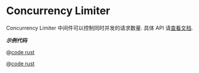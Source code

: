 # Concurrency Limiter

Concurrency Limiter 中间件可以控制同时并发的请求数量. 具体 API 请[查看文档](https://docs.rs/salvo_extra/latest/salvo_extra/concurrency_limiter/index.html).

_**示例代码**_ 

<CodeGroup>
  <CodeGroupItem title="main.rs" active>

@[code rust](../../../../codes/concurrency-limiter/src/main.rs)

  </CodeGroupItem>
  <CodeGroupItem title="Cargo.toml">

@[code rust](../../../../codes/concurrency-limiter/Cargo.toml)

  </CodeGroupItem>
</CodeGroup>